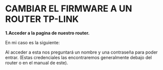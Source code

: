 # CAMBIAR EL FIRMWARE A UN ROUTER TP-LINK

**1.Acceder a la pagina de nuestro router.**

En mi caso es la siguiente:

Al acceder a esta nos preguntará un nombre y una contraseña para poder entrar. (Estas credenciales las encontraremos generalmente debajo
del router o en el manual de este).
